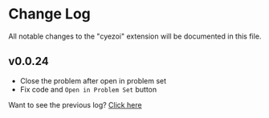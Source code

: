 # Change Log

All notable changes to the "cyezoi" extension will be documented in this file.

## v0.0.24

- Close the problem after open in problem set
- Fix code and `Open in Problem Set` button

Want to see the previous log? [Click here](https://github.com/CYEZOI/cyezoi-helper/commits/main/CHANGELOG.md)
